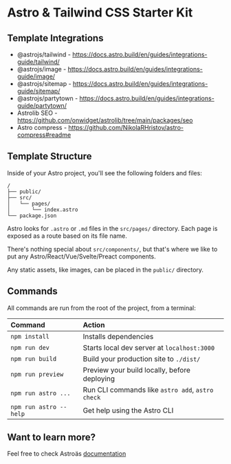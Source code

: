 # Astro & Tailwind CSS Starter Kit

## Template Integrations
- @astrojs/tailwind - https://docs.astro.build/en/guides/integrations-guide/tailwind/
- @astrojs/image - https://docs.astro.build/en/guides/integrations-guide/image/
- @astrojs/sitemap - https://docs.astro.build/en/guides/integrations-guide/sitemap/
- @astrojs/partytown - https://docs.astro.build/en/guides/integrations-guide/partytown/
- Astrolib SEO - https://github.com/onwidget/astrolib/tree/main/packages/seo
- Astro compress - https://github.com/NikolaRHristov/astro-compress#readme
## Template Structure

Inside of your Astro project, you'll see the following folders and files:

```
/
├── public/
├── src/
│   └── pages/
│       └── index.astro
└── package.json
```

Astro looks for `.astro` or `.md` files in the `src/pages/` directory. Each page is exposed as a route based on its file name.

There's nothing special about `src/components/`, but that's where we like to put any Astro/React/Vue/Svelte/Preact components.

Any static assets, like images, can be placed in the `public/` directory.

## Commands

All commands are run from the root of the project, from a terminal:

| Command                | Action                                           |
| :--------------------- | :----------------------------------------------- |
| `npm install`          | Installs dependencies                            |
| `npm run dev`          | Starts local dev server at `localhost:3000`      |
| `npm run build`        | Build your production site to `./dist/`          |
| `npm run preview`      | Preview your build locally, before deploying     |
| `npm run astro ...`    | Run CLI commands like `astro add`, `astro check` |
| `npm run astro --help` | Get help using the Astro CLI                     |

## Want to learn more?

Feel free to check Astroäs [documentation](https://docs.astro.build)
